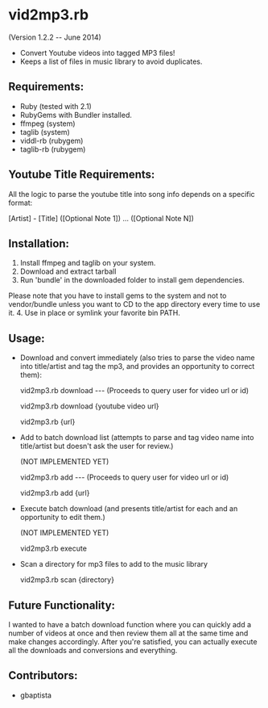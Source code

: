vid2mp3.rb
==========
(Version 1.2.2 -- June 2014)

* Convert Youtube videos into tagged MP3 files!
* Keeps a list of files in music library to avoid duplicates.

Requirements:
--------------

* Ruby (tested with 2.1)
* RubyGems with Bundler installed.
* ffmpeg (system)
* taglib (system)
* viddl-rb (rubygem)
* taglib-rb (rubygem)

Youtube Title Requirements:
---------------------------

All the logic to parse the youtube title into song info depends on a specific format:

[Artist] - [Title]  ([Optional Note 1]) ... ([Optional Note N])

Installation:
--------------

1. Install ffmpeg and taglib on your system. 
2. Download and extract tarball
3. Run 'bundle' in the downloaded folder to install gem dependencies.

Please note that you have to install gems to the system and not to vendor/bundle unless you want to CD to the app directory every time to use it.
4. Use in place or symlink your favorite bin PATH.

Usage: 
-------

* Download and convert immediately (also tries to parse the video name into title/artist and tag the mp3, and provides an opportunity to correct them):

  vid2mp3.rb download --- (Proceeds to query user for video url or id)

  vid2mp3.rb download {youtube video url}

  vid2mp3.rb {url}

* Add to batch download list (attempts to parse and tag video name into title/artist but doesn't ask the user for review.)

  (NOT IMPLEMENTED YET)

  vid2mp3.rb add --- (Proceeds to query user for video url or id)

  vid2mp3.rb add {url}

* Execute batch download (and presents title/artist for each and an opportunity to edit them.)

  (NOT IMPLEMENTED YET)
  
  vid2mp3.rb execute

* Scan a directory for mp3 files to add to the music library

  vid2mp3.rb scan {directory}

Future Functionality:
----------------------
I wanted to have a batch download function where you can quickly add a number of videos at once and then review them all at the same time and make changes accordingly. After you're satisfied, you can actually execute all the downloads and conversions and everything.

Contributors:
--------------

* gbaptista
